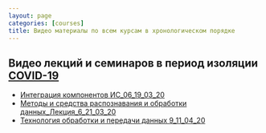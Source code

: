 ```yaml
---
layout: page
categories: [courses]
title: Видео материалы по всем курсам в хронологическом порядке
---
```


## Видео лекций и семинаров в период изоляции [COVID-19](https://www.ncbi.nlm.nih.gov/nuccore/NC_045512.2?report=fasta)
* [Интеграция компонентов ИС_06_19_03_20](https://youtu.be/6OzwDA-712E)
* [Методы и средства распознавания и обработки данных_Лекция_6_21_03_20](https://www.youtube.com/watch?v=lgvh4Ubylp8)
* [Технология обработки и передачи данных 9_11_04_20](https://youtu.be/jhGikgY2iP4)


